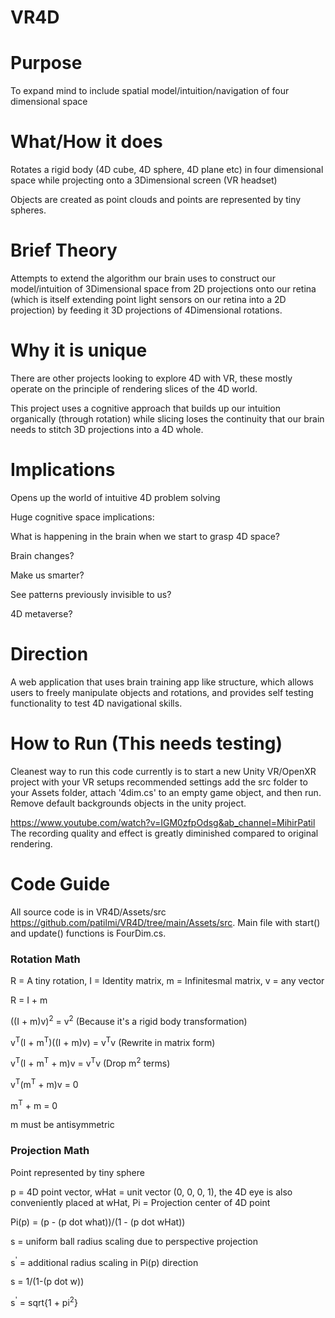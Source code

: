 # VR4D

# Purpose
To expand mind to include spatial model/intuition/navigation of four dimensional space

# What/How it does
Rotates a rigid body (4D cube, 4D sphere, 4D plane etc) in four dimensional space while projecting onto a 3Dimensional screen (VR headset)

Objects are created as point clouds and points are represented by tiny spheres.

# Brief Theory

Attempts to extend the algorithm our brain uses to construct our model/intuition of 3Dimensional space from 2D projections onto our retina (which is itself extending point light sensors on our retina into a 2D projection) by feeding it 3D projections of 4Dimensional rotations.


# Why it is unique

There are other projects looking to explore 4D with VR, these mostly operate on the principle of rendering slices of the 4D world.

This project uses a cognitive approach that builds up our intuition organically (through rotation) while slicing loses the continuity that our brain needs to
stitch 3D projections into a 4D whole. 

# Implications

Opens up the world of intuitive 4D problem solving

Huge cognitive space implications: 

  What is happening in the brain when we start to grasp 4D space?
  
  Brain changes?
  
  Make us smarter?
  
  See patterns previously invisible to us?
  
  4D metaverse?
  
 # Direction
 
 A web application that uses brain training app like structure, which allows users to freely manipulate objects and rotations, and provides self testing
 functionality to test 4D navigational skills. 
 
 # How to Run (This needs testing)
Cleanest way to run this code currently is to start a new Unity VR/OpenXR project with your VR setups recommended settings
add the src folder to your Assets folder, attach '4dim.cs' to an empty game object, and then run. Remove default backgrounds objects in the unity project.

https://www.youtube.com/watch?v=IGM0zfpOdsg&ab_channel=MihirPatil
The recording quality and effect is greatly diminished compared to original rendering. 

# Code Guide

All source code is in VR4D/Assets/src https://github.com/patilmi/VR4D/tree/main/Assets/src. Main file with start() and update() functions is FourDim.cs. 

### Rotation Math

R = A tiny rotation, I = Identity matrix, m = Infinitesmal matrix, v = any vector

R = I + m

((I + m)v)<sup>2</sup> = v<sup>2</sup>   (Because it's a rigid body transformation)

v<sup>T</sup>(I + m<sup>T</sup>)((I + m)v) = v<sup>T</sup>v  (Rewrite in matrix form)

v<sup>T</sup>(I + m<sup>T</sup> + m)v = v<sup>T</sup>v    (Drop m<sup>2</sup> terms)

v<sup>T</sup>(m<sup>T</sup> + m)v = 0

m<sup>T</sup> + m = 0

m must be antisymmetric

### Projection Math

Point represented by tiny sphere

p = 4D point vector, wHat = unit vector (0, 0, 0, 1), the 4D eye is also conveniently placed at wHat, Pi = Projection center of 4D point

Pi(p) = (p - (p dot what))/(1 - (p dot wHat))

s = uniform ball radius scaling due to perspective projection

s<sup>'</sup> = additional radius scaling in Pi(p) direction 

s = 1/(1-(p dot w))

s<sup>'</sup> = sqrt{1 + pi<sup>2</sup>}










  
